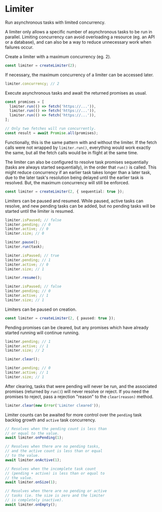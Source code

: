# Limiter

Run asynchronous tasks with limited concurrency.

A limiter only allows a specific number of asynchronous tasks to be run in parallel. Limiting concurrency can avoid overloading a resource (eg. an API or a database), and can also be a way to reduce unnecessary work when failures occur.

Create a limiter with a maximum concurrency (eg. 2).

```ts
const limiter = createLimiter(2);
```

If necessary, the maximum concurrency of a limiter can be accessed later.

```ts
limiter.concurrency; // 2
```

Execute asynchronous tasks and await the returned promises as usual.

```ts
const promises = [
  limiter.run(() => fetch('https://...')),
  limiter.run(() => fetch('https://...')),
  limiter.run(() => fetch('https://...')),
];

// Only two fetches will run concurrently.
const result = await Promise.all(promises);
```

Functionally, this is the same pattern with and without the limiter. If the fetch calls were not wrapped by `limiter.run()`, everything would work exactly the same, but all the fetch calls would be in flight at the same time.

The limiter can also be configured to resolve task promises sequentially (tasks are always started sequentially), in the order that `run()` is called. This might reduce concurrency if an earlier task takes longer than a later task, due to the later task's resolution being delayed until the earlier task is resolved. But, the maximum concurrency will still be enforced.

```ts
const limiter = createLimiter(2, { sequential: true });
```

Limiters can be paused and resumed. While paused, active tasks can resolve, and new pending tasks can be added, but no pending tasks will be started until the limiter is resumed.

```ts
limiter.isPaused; // false
limiter.pending; // 0
limiter.active; // 0
limiter.size; // 0

limiter.pause();
limiter.run(task);

limiter.isPaused; // true
limiter.pending; // 1
limiter.active; // 0
limiter.size; // 1

limiter.resume();

limiter.isPaused; // false
limiter.pending; // 0
limiter.active; // 1
limiter.size; // 1
```

Limiters can be paused on creation.

```ts
const limiter = createLimiter(2, { paused: true });
```

Pending promises can be cleared, but any promises which have already started running will continue running.

```ts
limiter.pending; // 1
limiter.active; // 1
limiter.size; // 2

limiter.clear();

limiter.pending; // 0
limiter.active; // 1
limiter.size; // 1
```

After clearing, tasks that were pending will never be run, and the associated promises (returned by `run()`) will never resolve or reject. If you need the promises to reject, pass a rejection "reason" to the `clear(reason)` method.

```ts
limiter.clear(new Error('Limiter cleared'));
```

Limiter counts can be awaited for more control over the `pending` task backlog growth and `active` task concurrency.

```ts
// Resolves when the pending count is less than
// or equal to the value.
await limiter.onPending(1);

// Resolves when there are no pending tasks,
// and the active count is less than or equal
// to the value.
await limiter.onActive(1);

// Resolves when the incomplete task count
// (pending + active) is less than or equal to
// the value.
await limiter.onSize(1);

// Resolves when there are no pending or active
// tasks (ie. the size is zero and the limiter
// is completely inactive).
await limiter.onEmpty();
```
